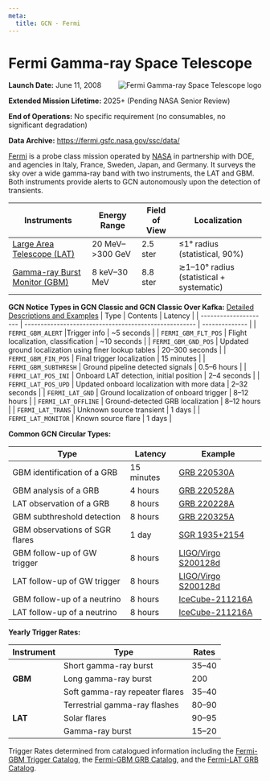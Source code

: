 ```yaml
---
meta:
  title: GCN - Fermi
---
```


# Fermi Gamma-ray Space Telescope

<img 
  src="/_static/img/Fermi_Gamma-ray_Space_Telescope_logo.svg"
  align="right"
  alt="Fermi Gamma-ray Space Telescope logo"
  className="grid-col-6 mobile-lg:grid-col-4 tablet:grid-col-2 desktop:grid-col-3"
/>

**Launch Date:** June 11, 2008

**Extended Mission Lifetime:** 2025+ (Pending NASA Senior Review)

**End of Operations:** No specific requirement (no consumables, no significant degradation)

**Data Archive:**
https://fermi.gsfc.nasa.gov/ssc/data/

[Fermi](https://fermi.gsfc.nasa.gov) is a probe class mission operated by [NASA](https://www.nasa.gov/fermi/) in partnership with DOE, and agencies in Italy, France, Sweden, Japan, and Germany. It surveys the sky over a wide gamma-ray band with two instruments, the LAT and GBM. Both instruments provide alerts to GCN autonomously upon the detection of transients.

| Instruments                                                          | Energy Range       | Field of View | Localization                             |
| -------------------------------------------------------------------- | ------------------ | ------------- | ---------------------------------------- |
| [Large Area Telescope (LAT)](https://glast.sites.stanford.edu)       | 20 MeV–&gt;300 GeV | 2.5 ster      | &leq;1° radius (statistical, 90%)        |
| [Gamma-ray Burst Monitor (GBM)](https://gammaray.msfc.nasa.gov/gbm/) | 8 keV–30 MeV       | 8.8 ster      | ≳1–10° radius (statistical + systematic) |

**GCN Notice Types in GCN Classic and GCN Classic Over Kafka:**
[Detailed Descriptions and Examples](https://gcn.gsfc.nasa.gov/fermi.html)
| Type | Contents | Latency |
| --------------------- | ----------------------------------------------------- | -------------- |
| `FERMI_GBM_ALERT` |Trigger info | ~5 seconds |
| `FERMI_GBM_FLT_POS` | Flight localization, classification | ~10 seconds |
| `FERMI_GBM_GND_POS` | Updated ground localization using finer lookup tables | 20–300 seconds |
| `FERMI_GBM_FIN_POS` | Final trigger localization | 15 minutes |
| `FERMI_GBM_SUBTHRESH` | Ground pipeline detected signals | 0.5–6 hours |
| `FERMI_LAT_POS_INI` | Onboard LAT detection, initial position | 2–4 seconds |
| `FERMI_LAT_POS_UPD` | Updated onboard localization with more data | 2–32 seconds |
| `FERMI_LAT_GND` | Ground localization of onboard trigger | 8–12 hours |
| `FERMI_LAT_OFFLINE` | Ground-detected GRB localization | 8–12 hours |
| `FERMI_LAT_TRANS` | Unknown source transient | 1 days |
| `FERMI_LAT_MONITOR` | Known source flare | 1 days |

**Common GCN Circular Types:**

| Type                           | Latency    | Example                                                          |
| ------------------------------ | ---------- | ---------------------------------------------------------------- |
| GBM identification of a GRB    | 15 minutes | [GRB 220530A](https://gcn.gsfc.nasa.gov/gcn3/32147.gcn3)         |
| GBM analysis of a GRB          | 4 hours    | [GRB 220528A](https://gcn.gsfc.nasa.gov/gcn3/32155.gcn3)         |
| LAT observation of a GRB       | 8 hours    | [GRB 220228A](https://gcn.gsfc.nasa.gov/gcn3/31659.gcn3)         |
| GBM subthreshold detection     | 8 hours    | [GRB 220325A](https://gcn.gsfc.nasa.gov/gcn3/31791.gcn3)         |
| GBM observations of SGR flares | 1 day      | [SGR 1935+2154](https://gcn.gsfc.nasa.gov/gcn3/31445.gcn3)       |
| GBM follow-up of GW trigger    | 8 hours    | [LIGO/Virgo S200128d](https://gcn.gsfc.nasa.gov/gcn3/26916.gcn3) |
| LAT follow-up of GW trigger    | 8 hours    | [LIGO/Virgo S200128d](https://gcn.gsfc.nasa.gov/gcn3/26925.gcn3) |
| GBM follow-up of a neutrino    | 8 hours    | [IceCube-211216A](https://gcn.gsfc.nasa.gov/gcn3/31255.gcn3)     |
| LAT follow-up of a neutrino    | 8 hours    | [IceCube-211216A](https://gcn.gsfc.nasa.gov/gcn3/31257.gcn3)     |

**Yearly Trigger Rates:**

<table className="usa-table">
  <thead>
    <tr><th>Instrument</th><th>Type</th><th>Rates</th></tr>
  </thead>
  <tbody>
    <tr><td rowSpan="3"><strong>GBM</strong></td><td>Short gamma-ray burst</td><td>35–40</td></tr>
    <tr><td>Long gamma-ray burst</td><td>200</td></tr><tr><td>Soft gamma-ray repeater flares</td><td>35–40</td></tr>
    <tr><td rowSpan="3"><strong>LAT</strong></td><td>Terrestrial gamma-ray flashes</td><td>80–90</td></tr>
    <tr><td>Solar flares</td><td>90–95</td></tr><tr><td>Gamma-ray burst</td><td>15–20</td></tr>
  </tbody>
</table>

Trigger Rates determined from catalogued information including the [Fermi-GBM Trigger Catalog](https://heasarc.gsfc.nasa.gov/W3Browse/fermi/fermigtrig.html), the [Fermi-GBM GRB Catalog](https://heasarc.gsfc.nasa.gov/W3Browse/fermi/fermigbrst.html), and the [Fermi-LAT GRB Catalog](https://heasarc.gsfc.nasa.gov/W3Browse/fermi/fermilgrb.html).
